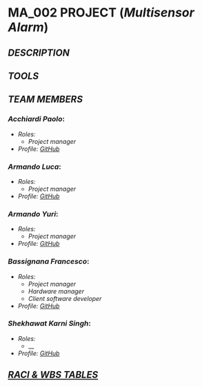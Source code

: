 # MA_002 PROJECT (_Multisensor Alarm_)

## _DESCRIPTION_

## _TOOLS_

## _TEAM MEMBERS_

### ___Acchiardi Paolo___:

  * _Roles:_  
    * _Project manager_
  * _Profile: [GitHub](https://github.com/paoloacchiardi)_
### ___Armando Luca___:

  * _Roles:_  
    * _Project manager_
  * _Profile: [GitHub](https://github.com/0lucaarmando0)_
### ___Armando Yuri___:

  * _Roles:_  
    * _Project manager_
  * _Profile: [GitHub](https://github.com/yuriarmando)_
### ___Bassignana Francesco___:

  * _Roles:_  
    * _Project manager_
    * _Hardware manager_
    * _Client software developer_
  * _Profile: [GitHub](https://github.com/francescoBassi2002)_
### ___Shekhawat Karni Singh___:

  * _Roles:_  
    * __
  * _Profile: [GitHub](https://github.com/itzShekhawat)_



## _[RACI & WBS TABLES](https://docs.google.com/spreadsheets/d/1zHsK8yuXiTM8GkrUp1s9jzQNUywZxenSyhm5xKTKUP0/edit#gid=0)_
